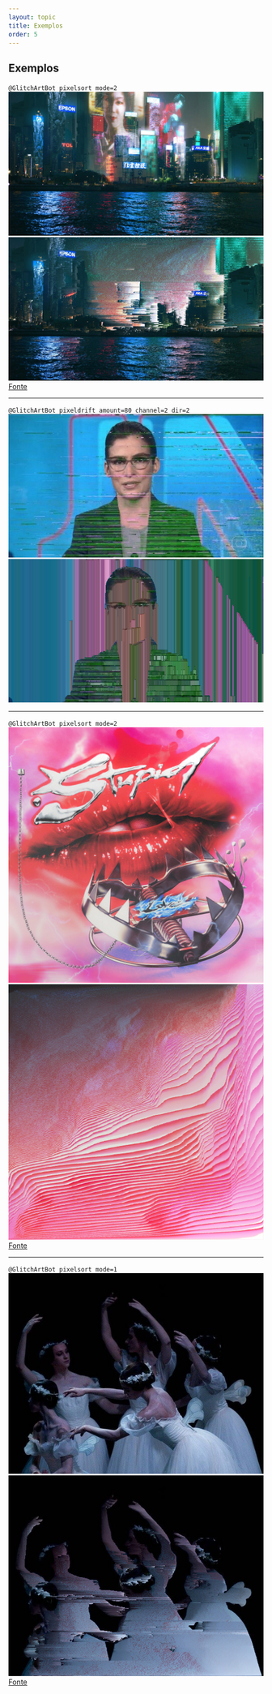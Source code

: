 ```yaml
---
layout: topic
title: Exemplos
order: 5
---
```


## Exemplos

<div class="container-example">
  <code>@GlitchArtBot pixelsort mode=2</code>
  <div class="images">
    <div class="img">
      <img src="/assets/images/cyberpunk_before.jpg" alt="Before" srcset="">
    </div>
    <div class="img">
      <img src="/assets/images/cyberpunk_after.jpg" alt="After" srcset="">
    </div>
  </div>
  <a href="https://imsorryemperor.tumblr.com/post/160841572309" target="_blank">Fonte</a>
</div>

<hr class="example-separator">

<div class="container-example">
  <code>@GlitchArtBot pixeldrift amount=80 channel=2 dir=2</code>
  <div class="images">
    <div class="img">
      <img src="/assets/images/jn_before.png" alt="Before" srcset="">
    </div>
    <div class="img">
      <img src="/assets/images/jn_after.png" alt="After" srcset="">
    </div>
  </div>
</div>

<hr class="example-separator">

<div class="container-example">
  <code>@GlitchArtBot pixelsort mode=2</code>
  <div class="images">
    <div class="img">
      <img src="/assets/images/gaga_before.jpg" alt="Before" srcset="">
    </div>
    <div class="img">
      <img src="/assets/images/gaga_after.jpg" alt="After" srcset="">
    </div>
  </div>
  <a href="https://twitter.com/ladygaga/status/1233069746091786240" target="_blank">Fonte</a>
</div>

<hr class="example-separator">

<div class="container-example">
  <code>@GlitchArtBot pixelsort mode=1</code>
  <div class="images">
    <div class="img">
      <img src="/assets/images/ballet_before.png" alt="Before" srcset="">
    </div>
    <div class="img">
      <img src="/assets/images/ballet_after.png" alt="After" srcset="">
    </div>
  </div>
  <a href="https://twitter.com/CGdrawing/status/1254799116401426432" target="_blank">Fonte</a>
</div>